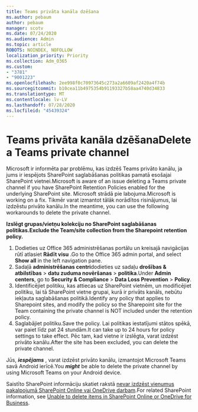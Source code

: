 ```yaml
---
title: Teams privāta kanāla dzēšana
ms.author: pebaum
author: pebaum
manager: scotv
ms.date: 07/24/2020
ms.audience: Admin
ms.topic: article
ROBOTS: NOINDEX, NOFOLLOW
localization_priority: Priority
ms.collection: Adm_O365
ms.custom:
- "3781"
- "9001223"
ms.openlocfilehash: 2ee998f0c70973645c273a2a6609af2420a4f74b
ms.sourcegitcommit: b10cea11b4975354b91193327b58aa4740d34833
ms.translationtype: MT
ms.contentlocale: lv-LV
ms.lasthandoff: 07/28/2020
ms.locfileid: "45439324"
---
```

# <a name="delete-a-teams-private-channel"></a><span data-ttu-id="2f226-102">Teams privāta kanāla dzēšana</span><span class="sxs-lookup"><span data-stu-id="2f226-102">Delete a Teams private channel</span></span>

<span data-ttu-id="2f226-103">Microsoft ir informēta par problēmu, kas izdzēš Teams privāto kanālu, ja jums ir iespējots SharePoint saglabāšanas politikas pamatā esošajai SharePoint vietnei.</span><span class="sxs-lookup"><span data-stu-id="2f226-103">Microsoft is aware of an issue deleting a Teams private channel if you have SharePoint Retention Policies enabled for the underlying SharePoint site.</span></span> <span data-ttu-id="2f226-104">Microsoft strādā pie labojuma.</span><span class="sxs-lookup"><span data-stu-id="2f226-104">Microsoft is working on a fix.</span></span> <span data-ttu-id="2f226-105">Tikmēr varat izmantot tālāk norādītos risinājumus, lai izdzēstu privāto kanālu.</span><span class="sxs-lookup"><span data-stu-id="2f226-105">In the meantime, you can use the following workarounds to delete the private channel.</span></span>

<span data-ttu-id="2f226-106">**Izslēgt grupas/vietņu kolekciju no SharePoint saglabāšanas politikas.**</span><span class="sxs-lookup"><span data-stu-id="2f226-106">**Exclude the Team/site collection from the Sharepoint retention policy.**</span></span>

1. <span data-ttu-id="2f226-107">Dodieties uz Office 365 administrēšanas portālu un kreisajā navigācijas rūtī atlasiet **Rādīt visu** .</span><span class="sxs-lookup"><span data-stu-id="2f226-107">Go to the Office 365 admin portal, and select **Show all** in the left navigation pane.</span></span>
2. <span data-ttu-id="2f226-108">Sadaļā **administrēšanas centri**dodieties uz sadaļu **drošības & atbilstības**  >  **datu zuduma novēršanas**  >  **politika**.</span><span class="sxs-lookup"><span data-stu-id="2f226-108">Under **Admin centers**, go to **Security & Compliance** > **Data Loss Prevention** > **Policy**.</span></span>
3. <span data-ttu-id="2f226-109">Identificējiet politiku, kas attiecas uz SharePoint vietnēm, un modificējiet politiku, lai tā SharePoint vietne grupai, kurā ir privāts kanāls, nebūtu iekļauta saglabāšanas politikā.</span><span class="sxs-lookup"><span data-stu-id="2f226-109">Identify any policy that applies to Sharepoint sites, and modify the policy so the Sharepoint site for the Team containing the private channel is NOT included under the retention policy.</span></span>
4. <span data-ttu-id="2f226-110">Saglabājiet politiku.</span><span class="sxs-lookup"><span data-stu-id="2f226-110">Save the policy.</span></span>
    <span data-ttu-id="2f226-111">Lai politikas iestatījumi stātos spēkā, var paiet līdz pat 24 stundām.</span><span class="sxs-lookup"><span data-stu-id="2f226-111">It can take up to 24 hours for policy settings to take effect.</span></span>
    <span data-ttu-id="2f226-112">Pēc tam, kad vietne ir izslēgta, varat izdzēst privāto kanālu.</span><span class="sxs-lookup"><span data-stu-id="2f226-112">After the site has been excluded, you can delete the private channel.</span></span>  
    
<span data-ttu-id="2f226-113">Jūs, ***iespējams*** , varat izdzēst privāto kanālu, izmantojot Microsoft Teams savā Android ierīcē.</span><span class="sxs-lookup"><span data-stu-id="2f226-113">You  ***might*** be able to delete the private channel by using Microsoft Teams on your Android device.</span></span> 

<span data-ttu-id="2f226-114">Saistīto SharePoint informāciju skatiet rakstā [nevar izdzēst vienumus pakalpojumā SharePoint Online vai OneDrive darbam](https://docs.microsoft.com/alchemyinsights/retention-policy-ediscovery-hold).</span><span class="sxs-lookup"><span data-stu-id="2f226-114">For related SharePoint information, see [Unable to delete items in SharePoint Online or OneDrive for Business](https://docs.microsoft.com/alchemyinsights/retention-policy-ediscovery-hold).</span></span>